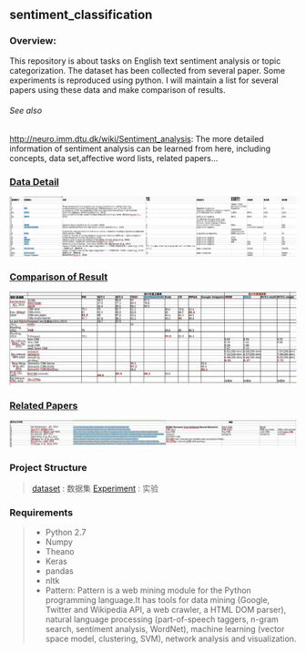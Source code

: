 ## sentiment_classification 

### Overview:
This repository is about tasks on English text sentiment analysis or topic categorization. The dataset has been collected from several paper. Some experiments is reproduced using python. I will maintain a list for several papers using these data and make comparison of results.
###### See also
http://neuro.imm.dtu.dk/wiki/Sentiment_analysis: The more detailed information of sentiment analysis can be learned from here, including concepts, data set,affective word lists, related papers... 

### [Data Detail](https://github.com/JDwangmo/sentiment_classification/tree/master/dataset/公开数据集.xlsx)

![Data Detail](https://raw.githubusercontent.com/JDwangmo/sentiment_classification/master/dataset/dataset_detail.png "Data Detail")

### [Comparison of Result](https://github.com/JDwangmo/sentiment_classification/tree/master/dataset/公开数据集.xlsx)

![Comparison of Result](https://raw.githubusercontent.com/JDwangmo/sentiment_classification/master/dataset/comparison_of_result.png "Comparison of Result")

### [Related Papers](https://github.com/JDwangmo/sentiment_classification/tree/master/dataset/公开数据集.xlsx)

![Related Papers](https://raw.githubusercontent.com/JDwangmo/sentiment_classification/master/dataset/related_papers.png "Related Papers")


### Project Structure
> [dataset](https://github.com/JDwangmo/sentiment_classification/dataset) : 数据集
> [Experiment](https://github.com/JDwangmo/sentiment_classification/Experiment) : 实验

### Requirements
> - Python 2.7
> - Numpy
> - Theano
> - Keras
> - pandas
> - nltk
> - Pattern: Pattern is a web mining module for the Python programming language.It has tools for data mining (Google, Twitter and Wikipedia API, a web crawler, a HTML DOM parser), natural language processing (part-of-speech taggers, n-gram search, sentiment analysis, WordNet), machine learning (vector space model, clustering, SVM), network analysis and <canvas> visualization.